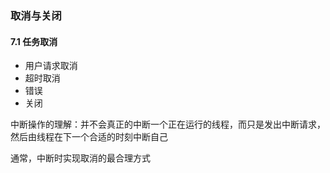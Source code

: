### 取消与关闭

#### 7.1 任务取消
* 用户请求取消
* 超时取消
* 错误
* 关闭

中断操作的理解：并不会真正的中断一个正在运行的线程，而只是发出中断请求，然后由线程在下一个合适的时刻中断自己

通常，中断时实现取消的最合理方式